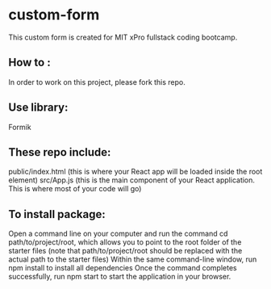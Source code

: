 # custom-form

This custom form is created for MIT xPro fullstack coding bootcamp.

## How to :

In order to work on this project, please fork this repo.

## Use library:

Formik

## These repo include:

public/index.html (this is where your React app will be loaded inside the root element)
src/App.js (this is the main component of your React application. This is where most of your code will go)

## To install package:

Open a command line on your computer and run the command cd path/to/project/root,
which allows you to point to the root folder of the starter files (note that path/to/project/root should be replaced with the actual path to the starter files)
Within the same command-line window, run npm install to install all dependencies
Once the command completes successfully, run npm start to start the application in your browser.
